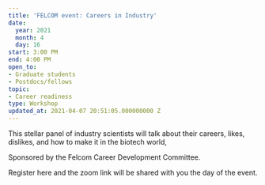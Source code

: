 ```yaml
---
title: 'FELCOM event: Careers in Industry'
date:
  year: 2021
  month: 4
  day: 16
start: 3:00 PM
end: 4:00 PM
open_to:
- Graduate students
- Postdocs/fellows
topic:
- Career readiness
type: Workshop
updated_at: 2021-04-07 20:51:05.000000000 Z
---
```

This stellar panel of industry scientists will talk about their careers,
likes, dislikes, and how to make it in the biotech world,

Sponsored by the Felcom Career Development Committee.  

Register here and the zoom link will be shared with you the day of the
event.
